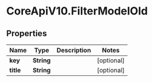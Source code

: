# CoreApiV10.FilterModelOld

## Properties
Name | Type | Description | Notes
------------ | ------------- | ------------- | -------------
**key** | **String** |  | [optional] 
**title** | **String** |  | [optional] 


